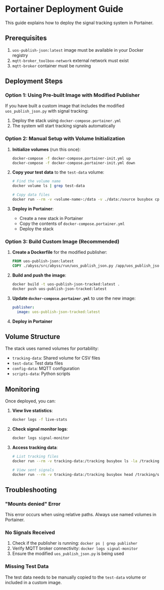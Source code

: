 # Portainer Deployment Guide

This guide explains how to deploy the signal tracking system in Portainer.

## Prerequisites

1. `uos-publish-json:latest` image must be available in your Docker registry
2. `mqtt-broker_toolbox-network` external network must exist
3. `mqtt-broker` container must be running

## Deployment Steps

### Option 1: Using Pre-built Image with Modified Publisher

If you have built a custom image that includes the modified `uos_publish_json.py` with signal tracking:

1. Deploy the stack using `docker-compose.portainer.yml`
2. The system will start tracking signals automatically

### Option 2: Manual Setup with Volume Initialization

1. **Initialize volumes** (run this once):
   ```bash
   docker-compose -f docker-compose.portainer-init.yml up
   docker-compose -f docker-compose.portainer-init.yml down
   ```

2. **Copy your test data** to the `test-data` volume:
   ```bash
   # Find the volume name
   docker volume ls | grep test-data
   
   # Copy data files
   docker run --rm -v <volume-name>:/data -v ./data:/source busybox cp -r /source/* /data/
   ```

3. **Deploy in Portainer**:
   - Create a new stack in Portainer
   - Copy the contents of `docker-compose.portainer.yml`
   - Deploy the stack

### Option 3: Build Custom Image (Recommended)

1. **Create a Dockerfile** for the modified publisher:
   ```dockerfile
   FROM uos-publish-json:latest
   COPY ./abyss/src/abyss/run/uos_publish_json.py /app/uos_publish_json.py
   ```

2. **Build and push the image**:
   ```bash
   docker build -t uos-publish-json-tracked:latest .
   docker push uos-publish-json-tracked:latest
   ```

3. **Update `docker-compose.portainer.yml`** to use the new image:
   ```yaml
   publisher:
     image: uos-publish-json-tracked:latest
   ```

4. **Deploy in Portainer**

## Volume Structure

The stack uses named volumes for portability:

- `tracking-data`: Shared volume for CSV files
- `test-data`: Test data files
- `config-data`: MQTT configuration
- `scripts-data`: Python scripts

## Monitoring

Once deployed, you can:

1. **View live statistics**:
   ```bash
   docker logs -f live-stats
   ```

2. **Check signal monitor logs**:
   ```bash
   docker logs signal-monitor
   ```

3. **Access tracking data**:
   ```bash
   # List tracking files
   docker run --rm -v tracking-data:/tracking busybox ls -la /tracking/
   
   # View sent signals
   docker run --rm -v tracking-data:/tracking busybox head /tracking/sent_signals.csv
   ```

## Troubleshooting

### "Mounts denied" Error
This error occurs when using relative paths. Always use named volumes in Portainer.

### No Signals Received
1. Check if the publisher is running: `docker ps | grep publisher`
2. Verify MQTT broker connectivity: `docker logs signal-monitor`
3. Ensure the modified `uos_publish_json.py` is being used

### Missing Test Data
The test data needs to be manually copied to the `test-data` volume or included in a custom image.